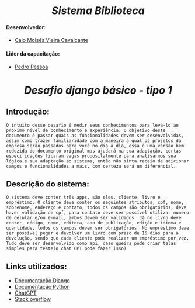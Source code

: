 <h1 align="center"><b><i>Sistema Biblioteca</i></b></h1>

#### Desenvolvedor:

- [Caio Moisés Vieira Cavalcante](https://github.com/caiomoises)

#### Lider da capacitação:
- [Pedro Pessoa](https://github.com/Pedro-Pesssoa)

<h1 align="center"><b><i>Desafio django básico - tipo 1
</i></b></h1>

## Introdução:

    O intuito desse desafio é medir seus conhecimentos para levá-lo ao próximo nível de conhecimento e experiência. O objetivo deste documento é passar quais as funcionalidades devem ser desenvolvidas, assim como trazer familiaridade com a maneira a qual os projetos da empresa serão passados para você no dia a dia, essa é uma versão bem reduzida do documento original mas ajudará na sua adaptação, certas especificações ficaram vagas propositalmente para analisarmos sua lógica e sua adaptação ao sistema, então não sinta receio de adicionar campos e funcionalidades a mais, com certeza será um diferencial.

## Descrição do sistema:

    O sistema deve conter três apps, são eles, cliente, livro e empréstimo. O cliente deve conter os seguintes atributos, cpf, nome, sobrenome, endereço e contato, todos os campos são obrigatórios, deve haver validação de cpf, para contato deve ser possível utilizar numero de celular e/ou e-mail, ambos devem ser validados. Já no livro deve conter, código, nome, editora, ano de publicação, edição e idioma e quantidade, todos os campos devem ser obrigatórios. No empréstimo deve ser possível pegar e devolver um livro com prazo de 15 dias para a devolução, sendo que cada cliente pode realizar um empréstimo por vez. Tudo deve ser desenvolvido como api, caso queira pode criar telas simples para teste(o chat GPT pode fazer isso)

## Links utilizados:

- [Documentação Django](https://docs.djangoproject.com/pt-br/4.2/)
- [Documentação Python](https://docs.python.org/pt-br/3/)
- [ChatGPT](https://chat.openai.com/)
- [Stack overflow](stackoverflow.com)